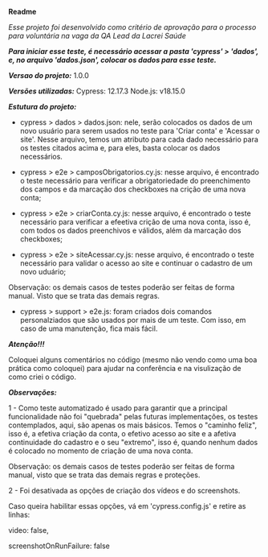 **Readme**

*Esse projeto foi desenvolvido como critério de aprovação para o processo para voluntária na vaga da QA Lead da Lacrei Saúde*

***Para iniciar esse teste, é necessário acessar a pasta 'cypress' > 'dados', e, no arquivo 'dados.json', colocar os dados para esse teste.***

***Versao do projeto:*** 1.0.0

***Versões utilizadas:***
  Cypress: 12.17.3
  Node.js: v18.15.0

***Estutura do projeto:***

- cypress > dados > dados.json: nele, serão colocados os dados de um novo usuário para serem usados no teste para 'Criar conta' e 'Acessar o site'. Nesse arquivo, temos um atributo para cada dado necessário para os testes citados acima e, para eles, basta colocar os dados necessários.

- cypress > e2e > camposObrigatorios.cy.js: nesse arquivo, é encontrado o teste necessário para verificar a obrigatoriedade do preenchimento dos campos e da marcação dos checkboxes na crição de uma nova conta;

- cypress > e2e > criarConta.cy.js: nesse arquivo, é encontrado o teste necessário para verificar a efeetiva crição de uma nova conta, isso é, com todos os dados preenchivos e válidos, além da marcação dos checkboxes;

- cypress > e2e > siteAcessar.cy.js: nesse arquivo, é encontrado o teste necessário para validar o acesso ao site e continuar o cadastro de um novo uduário;

Observação: os demais casos de testes poderão ser feitas de forma manual. Visto que se trata das demais regras.

- cypress > support > e2e.js: foram criados dois comandos personalziados que são usados por mais de um teste. Com isso, em caso de uma manutenção, fica mais fácil.

***Atenção!!!***

Coloquei alguns comentários no código (mesmo não vendo como uma boa prática como coloquei) para ajudar na conferência e na visulização de como criei o código.

***Observações:***

1 - Como teste automatizado é usado para garantir que a principal funcionalidade não foi "quebrada" pelas futuras implementações, os testes contemplados, aqui, são apenas os mais básicos. Temos o "caminho feliz", isso é, a efetiva criação da conta, o efetivo acesso ao site e a afetiva continuidade do cadastro e o seu "extremo", isso é, quando nenhum dados é colocado no momento de criação de uma nova conta.

Observação: os demais casos de testes poderão ser feitas de forma manual, visto que se trata das demais regras e proteções.

2 - Foi desativada as opções de criação dos vídeos e do screenshots.

Caso queira habilitar essas opções, vá em 'cypress.config.js' e retire as linhas:

  video: false,

  screenshotOnRunFailure: false
